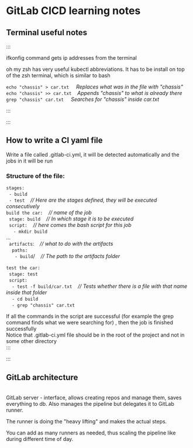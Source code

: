 # GitLab CICD learning notes

## Terminal useful notes
:::<terminal usage notes>

ifkonfig command gets ip addresses from the terminal

oh my zsh has very useful kubectl abbreviations. It has to be install on top of the zsh terminal, which is similar to bash

`echo "chassis" > car.txt` &nbsp;&nbsp;&nbsp; *Replaces what was in the file with "chassis"*  
`echo "chassis" >> car.txt` &nbsp;&nbsp;&nbsp;*Appends "chassis" to what is already there*  
`grep "chassis" car.txt`   &nbsp;&nbsp;&nbsp; *Searches for "chassis" inside car.txt*  

:::

:::<CI file structure>
## How to write a CI yaml file
Write a file called .gitlab-ci.yml, it will be detected automatically and the jobs in it will be run

### Structure of the file:

`stages:`  
&nbsp;&nbsp;`- build`  
&nbsp;&nbsp;`- test`&nbsp;&nbsp;&nbsp;&nbsp;*//&nbsp;Here are the stages defined, they will be executed consecutively*  
`build the car:`&nbsp;&nbsp;&nbsp;&nbsp;*// name of the job*  
&nbsp;&nbsp;`stage: build`&nbsp;&nbsp;&nbsp;&nbsp;*// In which stage it is to be executed*  
&nbsp;&nbsp;`script:`&nbsp;&nbsp;&nbsp;&nbsp;*// here comes the bash script for this job*  
&nbsp;&nbsp;&nbsp;&nbsp;&nbsp;`- mkdir build`  
...  
&nbsp;&nbsp;`artifacts`:&nbsp;&nbsp;&nbsp;&nbsp;*// what to do with the artifacts*  
&nbsp;&nbsp;&nbsp;&nbsp;`paths:`  
&nbsp;&nbsp;&nbsp;&nbsp;&nbsp;&nbsp;`- build`/&nbsp;&nbsp;&nbsp;&nbsp;*// The path to the artifacts folder*  
<br>
`test the car:`  
&nbsp;&nbsp;`stage: test`   
&nbsp;&nbsp;`script:`  
&nbsp;&nbsp;&nbsp;&nbsp;`- test -f build/car.txt`&nbsp;&nbsp;&nbsp;&nbsp;*// Tests whether there is a file with that name inside that folder*  
&nbsp;&nbsp;&nbsp;&nbsp;`- cd build`  
&nbsp;&nbsp;&nbsp;&nbsp;`- grep "chassis" car.txt`  
  
  
If all the commands in the script are successful (for example the grep command finds what we were searching for) , then the job is finished successfully  
Notice that .gitlab-ci.yml file should be in the root of the project and not in some other directory  
:::

:::<GitLab architecture>
## GitLab architecture  
<br>
GitLab server - interface, allows creating repos and manage them, saves everything to db.  
Also manages the pipeline but delegates it to GitLab runner.

The runner is doing the "heavy lifting" and makes the actual steps. 

You can add as many runners as needed, thus scaling the pipeline like during different time of day. 


